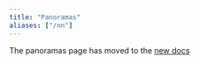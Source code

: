 ```yaml
---
title: "Panoramas"
aliases: ["/nn"]
---
```


The panoramas page has moved to the [new docs](https://wiki.mesh.nycmesh.net/books/2-install-maintenance-guides/page/taking-panorama-photos)
